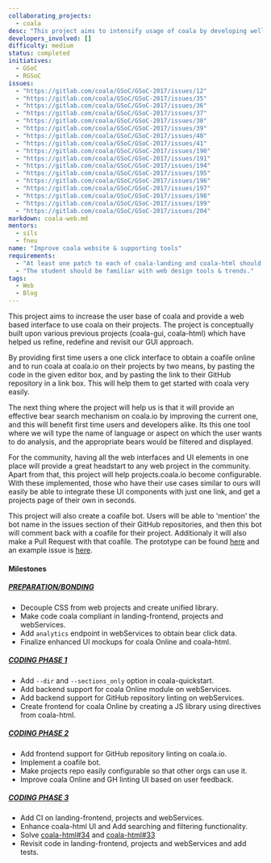 ```yaml
---
collaborating_projects:
  - coala
desc: "This project aims to intensify usage of coala by developing well organised web interfaces."
developers_involved: []
difficulty: medium
status: completed
initiatives:
  - GSoC
  - RGSoC
issues:
  - "https://gitlab.com/coala/GSoC/GSoC-2017/issues/12"
  - "https://gitlab.com/coala/GSoC/GSoC-2017/issues/35"
  - "https://gitlab.com/coala/GSoC/GSoC-2017/issues/36"
  - "https://gitlab.com/coala/GSoC/GSoC-2017/issues/37"
  - "https://gitlab.com/coala/GSoC/GSoC-2017/issues/38"
  - "https://gitlab.com/coala/GSoC/GSoC-2017/issues/39"
  - "https://gitlab.com/coala/GSoC/GSoC-2017/issues/40"
  - "https://gitlab.com/coala/GSoC/GSoC-2017/issues/41"
  - "https://gitlab.com/coala/GSoC/GSoC-2017/issues/190"
  - "https://gitlab.com/coala/GSoC/GSoC-2017/issues/191"
  - "https://gitlab.com/coala/GSoC/GSoC-2017/issues/194"
  - "https://gitlab.com/coala/GSoC/GSoC-2017/issues/195"
  - "https://gitlab.com/coala/GSoC/GSoC-2017/issues/196"
  - "https://gitlab.com/coala/GSoC/GSoC-2017/issues/197"
  - "https://gitlab.com/coala/GSoC/GSoC-2017/issues/198"
  - "https://gitlab.com/coala/GSoC/GSoC-2017/issues/199"
  - "https://gitlab.com/coala/GSoC/GSoC-2017/issues/204"
markdown: coala-web.md
mentors:
  - sils
  - fneu
name: "Improve coala website & supporting tools"
requirements:
  - "At least one patch to each of coala-landing and coala-html should be accepted and merged."
  - "The student should be familiar with web design tools & trends."
tags:
  - Web
  - Blog
---
```


This project aims to increase the user base of coala and provide a web based
interface to use coala on their projects. The project is conceptually built upon
various previous projects (coala-gui, coala-html) which have helped us refine, 
redefine and revisit our GUI approach.

By providing first time users a one click interface to obtain a coafile online
and to run coala at coala.io on their projects by two means, by pasting the code
in the given editor box, and by pasting the link to their GitHub repository in 
a link box. This will help them to get started with coala very easily.

The next thing where the project will help us is that it will provide an
effective bear search mechanism on coala.io by improving the current one, and
this will benefit first time users and developers alike. Its this one tool
where we will type the name of language or aspect on which the user wants to do
analysis, and the appropriate bears would be filtered and displayed.

For the community, having all the web interfaces and UI elements in one place
will provide a great headstart to any web project in the community. Apart from
that, this project will help projects.coala.io become configurable. With these
implemented, those who have their use cases similar to ours will easily be able
to integrate these UI components with just one link, and get a projects page of
their own in seconds.

This project will also create a coafile bot. Users will be able to 'mention' the
bot name in the issues section of their GitHub repositories, and then this bot
will comment back with a coafile for their project. Additionaly it will also
make a Pull Request with that coafile. The prototype can be found
[here](https://github.com/hemangsk/gh-node-bot-prototype) and an example issue
is [here](https://github.com/rahulcode22/Hackerrank/issues/6). 

#### Milestones

##### [PREPARATION/BONDING](https://gitlab.com/coala/GSoC/GSoC-2017/milestones/3)

* Decouple CSS from web projects and create unified library.
* Make code coala compliant in landing-frontend, projects and webServices.
* Add ```analytics``` endpoint in webServices to obtain bear click data.
* Finalize enhanced UI mockups for coala Online and coala-html.

##### [CODING PHASE 1](https://gitlab.com/coala/GSoC/GSoC-2017/milestones/7)

* Add ```--dir``` and ```--sections_only``` option in coala-quickstart.
* Add backend support for coala Online module on webServices.
* Add backend support for GitHub repository linting on webServices.
* Create frontend for coala Online by creating a JS library using directives
from coala-html.

##### [CODING PHASE 2](https://gitlab.com/coala/GSoC/GSoC-2017/milestones/8)

* Add frontend support for GitHub repository linting on coala.io.
* Implement a coafile bot.
* Make projects repo easily configurable so that other orgs can use it.
* Improve coala Online and GH linting UI based on user feedback.

##### [CODING PHASE 3](https://gitlab.com/coala/GSoC/GSoC-2017/milestones/9)

* Add CI on landing-frontend, projects and webServices.
* Enhance coala-html UI and Add searching and filtering functionality.
* Solve [coala-html#34](https://github.com/coala/coala-html/issues/34) and 
[coala-html#33](https://github.com/coala/coala-html/issues/33)
* Revisit code in landing-frontend, projects and webServices and add tests.
